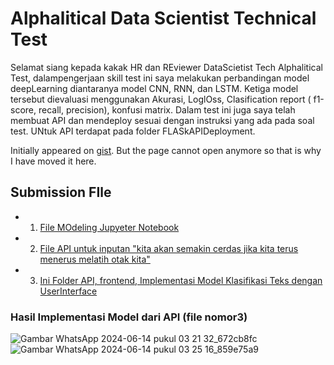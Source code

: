 # Alphalitical Data Scientist Technical Test

Selamat siang kepada kakak HR dan REviewer DataScietist Tech Alphalitical Test, dalampengerjaan skill test ini saya melakukan perbandingan model deepLearning diantaranya model CNN, RNN, dan LSTM. Ketiga model tersebut dievaluasi menggunakan Akurasi, LoglOss, Clasification report ( f1-score, recall, precision), konfusi matrix. Dalam test ini juga saya telah membuat API dan mendeploy sesuai dengan instruksi yang ada pada soal test. UNtuk API terdapat pada folder FLASkAPIDeployment. 

Initially appeared on
[gist](https://gist.github.com/PurpleBooth/109311bb0361f32d87a2). But the page cannot open anymore so that is why I have moved it here.

## Submission FIle
- 1. [File MOdeling Jupyeter Notebook](https://github.com/Mazcho/DS_Tech_Alphalitical_Test/blob/main/DS%20-%20Tech%20Test%20Alphalitical.ipynb)
- 2. [File API untuk inputan "kita akan semakin cerdas jika kita terus menerus melatih otak kita"](https://github.com/Mazcho/DS_Tech_Alphalitical_Test/blob/main/FlaskAPIDeployment/api_sub.py)
- 3. [Ini Folder API, frontend,  Implementasi Model Klasifikasi Teks dengan UserInterface](https://github.com/Mazcho/DS_Tech_Alphalitical_Test/tree/main/FlaskAPIDeployment)

### Hasil Implementasi Model dari API (file nomor3)

![Gambar WhatsApp 2024-06-14 pukul 03 21 32_672cb8fc](https://github.com/Mazcho/DS_Tech_Alphalitical_Test/assets/77985996/ed6be460-69b1-43d0-aa15-f0af22c83c24) ![Gambar WhatsApp 2024-06-14 pukul 03 25 16_859e75a9](https://github.com/Mazcho/DS_Tech_Alphalitical_Test/assets/77985996/48ab110c-ca5e-4bd4-a1e8-12b308617eb5)
